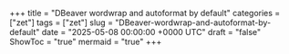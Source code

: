 +++
title = "DBeaver wordwrap and autoformat by default"
categories = ["zet"]
tags = ["zet"]
slug = "DBeaver-wordwrap-and-autoformat-by-default"
date = "2025-05-08 00:00:00 +0000 UTC"
draft = "false"
ShowToc = "true"
mermaid = "true"
+++

